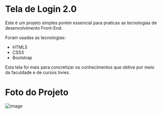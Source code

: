 # Tela de Login 2.0

Este é um projeto simples porém essencial para praticas as tecnologias de desenvolvimento Front-End. 

Foram usadas as tecnologias: 
- HTML5
- CSS3
- Bootstrap

Esta tela foi mais para concretizar os conhecimentos que obtive por meio da faculdade e de cursos livres.

# Foto do Projeto

![image](https://github.com/lele-rdm/tela-de-login2/assets/135774749/84844f05-c485-41f8-9e1c-e57f6de618c7)

